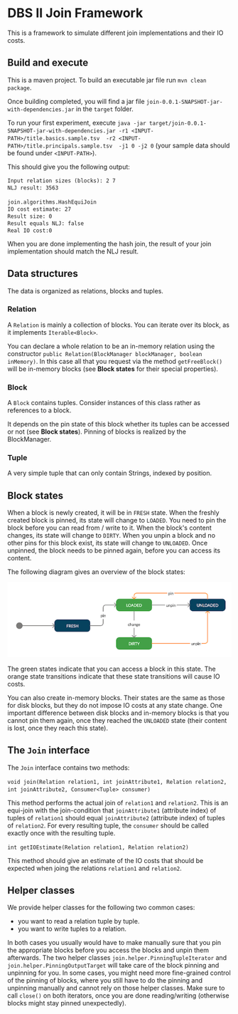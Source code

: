 # DBS II Join Framework

This is a framework to simulate different join implementations and their IO costs.

## Build and execute

This is a maven project. To build an executable jar file run `mvn clean package`.

Once building completed, you will find a jar file `join-0.0.1-SNAPSHOT-jar-with-dependencies.jar` in the `target` folder.

To run your first experiment, execute `java -jar target/join-0.0.1-SNAPSHOT-jar-with-dependencies.jar -r1 <INPUT-PATH>/title.basics.sample.tsv  -r2 <INPUT-PATH>/title.principals.sample.tsv  -j1 0 -j2 0` (your sample data should be found under `<INPUT-PATH>`).

This should give you the following output:

```
Input relation sizes (blocks): 2 7
NLJ result: 3563

join.algorithms.HashEquiJoin
IO cost estimate: 27
Result size: 0
Result equals NLJ: false
Real IO cost:0
```

When you are done implementing the hash join, the result of your join implementation should match the NLJ result.

## Data structures

The data is organized as relations, blocks and tuples.

### Relation

A `Relation` is mainly a collection of blocks. You can iterate over its block, as it implements `Iterable<Block>`.

You can declare a whole relation to be an in-memory relation using the constructor `public Relation(BlockManager blockManager, boolean inMemory)`. In this case all that you request via the method `getFreeBlock()` will be in-memory blocks (see **Block states** for their special properties).

### Block

A `Block` contains tuples. Consider instances of this class rather as references to a block.

It depends on the pin state of this block whether its tuples can be accessed or not (see **Block states**). Pinning of blocks is realized by the BlockManager.

### Tuple

A very simple tuple that can only contain Strings, indexed by position.

## Block states

When a block is newly created, it will be in `FRESH` state.
When the freshly created block is pinned, its state will change to `LOADED`.
You need to pin the block before you can read from / write to it.
When the block's content changes, its state will change to `DIRTY`.
When you unpin a block and no other pins for this block exist, its state will change to `UNLOADED`.
Once unpinned, the block needs to be pinned again, before you can access its content.

The following diagram gives an overview of the block states:

![Block states](/doc/BlockStates.png)

The green states indicate that you can access a block in this state.
The orange state transitions indicate that these state transitions will cause IO costs.

You can also create in-memory blocks.
Their states are the same as those for disk blocks, but they do not impose IO costs at any state change.
One important difference between disk blocks and in-memory blocks is that you cannot pin them again, once they reached the `UNLOADED` state (their content is lost, once they reach this state).

## The `Join` interface

The `Join` interface contains two methods:

`void join(Relation relation1, int joinAttribute1, Relation relation2, int joinAttribute2, Consumer<Tuple> consumer)`

This method performs the actual join of `relation1` and `relation2`. This is an equi-join with the join-condition that `joinAttribute1` (attribute index) of tuples of `relation1` should equal `joinAttribute2` (attribute index) of tuples of `relation2`. For every resulting tuple, the `consumer` should be called exactly once with the resulting tuple.

`int getIOEstimate(Relation relation1, Relation relation2)`

This method should give an estimate of the IO costs that should be expected when joing the relations `relation1` and `relation2`.

## Helper classes

We provide helper classes for the following two common cases:
* you want to read a relation tuple by tuple. 
* you want to write tuples to a relation.

In both cases you usually would have to make manually sure that you pin the appropriate blocks before you access the blocks and unpin them afterwards.
The two helper classes `join.helper.PinningTupleIterator` and `join.helper.PinningOutputTarget` will take care of the block pinning and unpinning for you.
In some cases, you might need more fine-grained control of the pinning of blocks, where you still have to do the pinning and unpinning manually and cannot rely on those helper classes.
Make sure to call `close()` on both iterators, once you are done reading/writing (otherwise blocks might stay pinned unexpectedly).

